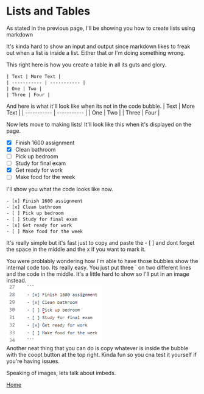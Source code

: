 # Lists and Tables
As stated in the previous page, I'll be showing you how to create lists using markdown 

It's kinda hard to show an input and output since markdown likes to freak out when a list is inside a list. Either that or I'm doing something wrong. 

This right here is how you create a table in all its guts and glory.
```
| Text | More Text |
| ----------- | ----------- |
| One | Two |
| Three | Four |
```
And here is what it'll look like when its not in the code bubble. 
| Text | More Text |
| ----------- | ----------- |
| One | Two |
| Three | Four |

Now lets move to making lists! It'll look like this when it's displayed on the page. 
- [x] Finish 1600 assignment
- [x] Clean bathroom
- [ ] Pick up bedroom
- [ ] Study for final exam
- [x] Get ready for work
- [ ] Make food for the week

I'll show you what the code looks like now.
```
- [x] Finish 1600 assignment
- [x] Clean bathroom
- [ ] Pick up bedroom
- [ ] Study for final exam
- [x] Get ready for work
- [ ] Make food for the week
```
It's really simple but it's fast just to copy and paste the - [ ] and dont forget the space in the middle and the x if you want to mark it. 

You were problably wondering how I'm able to have those bubbles show the internal code too. Its really easy. You just put three ` on two different lines and the code in the middle. 
It's a little hard to show so I'll put in an image instead. <br> 
![Dem Image](dem.png)
<br>
Another neat thing that you can do is copy whatever is inside the bubble with the coopt button at the top right. Kinda fun so you cna test it yourself if you're having issues.<br> 

Speaking of images, lets talk about imbeds. 

[Home](https://github.com/EricGutierrezAVG/MarkdownFinal/blob/main/README.md)

